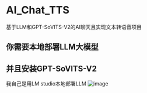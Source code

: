 # AI_Chat_TTS
基于LLM和GPT-SoVITS-V2的AI聊天且实现文本转语音项目

## 你需要本地部署LLM大模型
## 并且安装GPT-SoVITS-V2

我自己是用LM studio本地部署LLM
![image](https://github.com/user-attachments/assets/ce4b71b8-1d24-44f1-95a7-d4096e683e6b)
